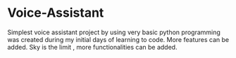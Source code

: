 # Voice-Assistant
Simplest voice assistant project by using very basic python programming was created during my initial days of learning to code. More features can be added. Sky is the limit , more functionalities can be added.
